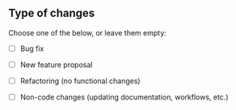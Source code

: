 ## Type of changes

Choose one of the below, or leave them empty:

- [ ] Bug fix
- [ ] New feature proposal
- [ ] Refactoring (no functional changes)
- [ ] Non-code changes (updating documentation, workflows, etc.)

